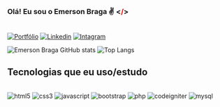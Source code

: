 ### Olá! Eu sou o Emerson Braga ✌ <<span style="color: red;">/</span>>

</br>[![Portfólio](https://img.shields.io/badge/website-000000?style=for-the-badge&logo=About.me&logoColor=#1f9dff)](https://emersonviniciusbraga.github.io/portfolio/)
[![Linkedin](https://img.shields.io/badge/LinkedIn-0077B5?style=for-the-badge&logo=linkedin&logoColor=white)](https://www.linkedin.com/in/emerson-braga-69a3801aa/)
[![Intagram](https://img.shields.io/badge/Instagram-E4405F?style=for-the-badge&logo=instagram&logoColor=white)](https://www.instagram.com/emersu.jpg/)

<div style="display: inline_block">

![Emerson Braga GitHub stats](https://github-readme-stats.vercel.app/api?username=emersonviniciusbraga&show_icons=true&rank_icon=github&theme=dark)
![Top Langs](https://github-readme-stats.vercel.app/api/top-langs/?username=emersonviniciusbraga&layout=compact&theme=dark)

</div>

## Tecnologias que eu uso/estudo

<div style="display: inline_block"><br/>
    <img aling="center" alt="html5" src="https://img.shields.io/badge/HTML5-E34F26?style=for-the-badge&logo=html5&logoColor=white"/>
    <img aling="center" alt="css3" src="https://img.shields.io/badge/CSS3-1572B6?style=for-the-badge&logo=css3&logoColor=white"/>
    <img aling="center" alt="javascript" src="https://img.shields.io/badge/JavaScript-323330?style=for-the-badge&logo=javascript&logoColor=F7DF1E"/>
    <img aling="center" alt="bootstrap" src="https://img.shields.io/badge/Bootstrap-563D7C?style=for-the-badge&logo=bootstrap&logoColor=white"/>
    <img aling="center" alt="php" src="https://img.shields.io/badge/PHP-777BB4?style=for-the-badge&logo=php&logoColor=white"/>
    <img aling="center" alt="codeigniter" src="https://img.shields.io/badge/CodeIgniter-%23EF4223.svg?style=for-the-badge&logo=codeIgniter&logoColor=white"/>
    <img aling="center" alt="mysql" src="https://img.shields.io/badge/MySQL-005C84?style=for-the-badge&logo=mysql&logoColor=white"/>
</div></br>